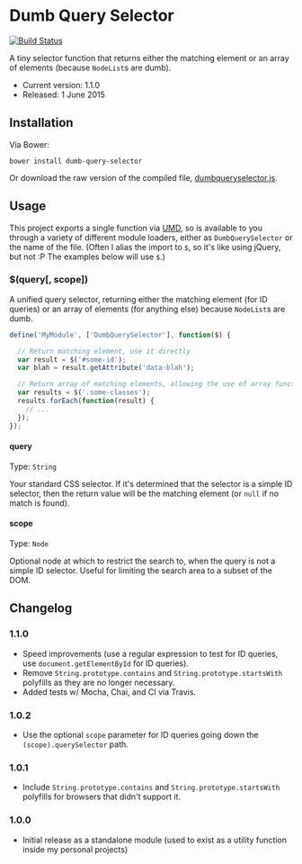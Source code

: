 
Dumb Query Selector
===================

[![Build Status](https://travis-ci.org/ultraq/dumb-query-selector.svg?branch=master)](https://travis-ci.org/ultraq/dumb-query-selector)

A tiny selector function that returns either the matching element or an array of
elements (because `NodeList`s are dumb).

 - Current version: 1.1.0
 - Released: 1 June 2015


Installation
------------

Via Bower:

```
bower install dumb-query-selector
```

Or download the raw version of the compiled file,
[dumbqueryselector.js](https://github.com/ultraq/dumb-query-selector/blob/master/dumbqueryselector.js).


Usage
-----

This project exports a single function via [UMD](https://github.com/umdjs/umd),
so is available to you through a variety of different module loaders, either as
`DumbQuerySelector` or the name of the file.  (Often I alias the import to `$`,
so it's like using jQuery, but not :P  The examples below will use `$`.)

### $(query[, scope])

A unified query selector, returning either the matching element (for ID queries)
or an array of elements (for anything else) because `NodeList`s are dumb.

```javascript
define('MyModule', ['DumbQuerySelector'], function($) {

  // Return matching element, use it directly
  var result = $('#some-id');
  var blah = result.getAttribute('data-blah');

  // Return array of matching elements, allowing the use of array functions
  var results = $('.some-classes');
  results.forEach(function(result) {
    // ...
  });
});
```

#### query

Type: `String`

Your standard CSS selector.  If it's determined that the selector is a simple ID
selector, then the return value will be the matching element (or `null` if no
match is found).

#### scope

Type: `Node`

Optional node at which to restrict the search to, when the query is not a simple
ID selector.  Useful for limiting the search area to a subset of the DOM.


Changelog
---------

### 1.1.0
 - Speed improvements (use a regular expression to test for ID queries, use
   `document.getElementById` for ID queries).
 - Remove `String.prototype.contains` and `String.prototype.startsWith`
   polyfills as they are no longer necessary.
 - Added tests w/ Mocha, Chai, and CI via Travis.

### 1.0.2
 - Use the optional `scope` parameter for ID queries going down the `(scope).querySelector`
   path.

### 1.0.1
 - Include `String.prototype.contains` and `String.prototype.startsWith`
   polyfills for browsers that didn't support it.

### 1.0.0
 - Initial release as a standalone module (used to exist as a utility function
   inside my personal projects)
